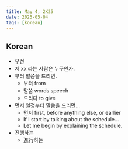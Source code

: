 ```yaml
---
title: May 4, 2K25
date: 2025-05-04
tags: [korean]
---
```


## Korean

- 우선
- 저 xx 라는 사람은 누구인가.
- 부터 말씀을 드리면.
  - 부터 from
  - 말씀 words speech
  - 드리다 to give
- 먼저 일정부터 말씀을 드리면...
  - 먼저 first, before anything else, or earlier
  - If I start by talking about the schedule...
  - Let me begin by explaining the schedule.
- 진행하는
  - 進行하는